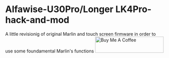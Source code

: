 # Alfawise-U30Pro/Longer LK4Pro-hack-and-mod
A little revisionig of original Marlin and touch screen firmware in order to use some foundamental Marlin's functions 
<a href="https://www.buymeacoffee.com/BsCmOD" target="_blank"><img src="https://cdn.buymeacoffee.com/buttons/default-orange.png" alt="Buy Me A Coffee" style="height: 51px !important;width: 217px !important;" ></a>
